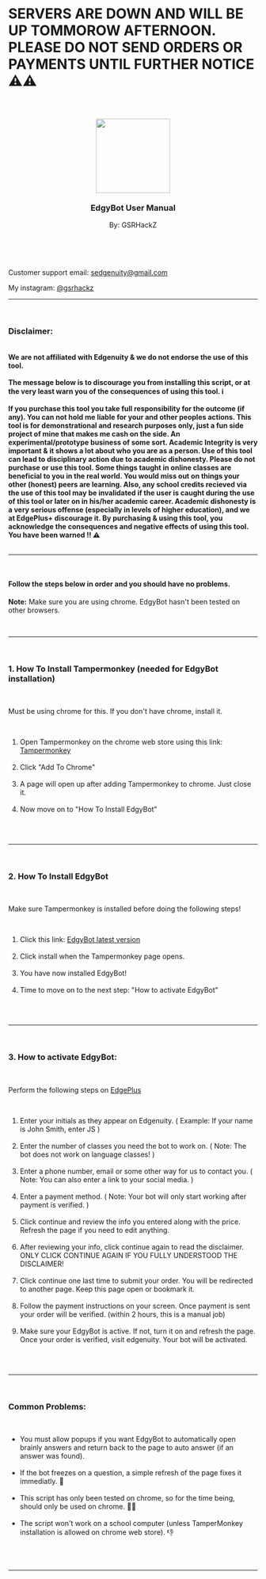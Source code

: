 <h1>SERVERS ARE DOWN AND WILL BE UP TOMMOROW AFTERNOON. PLEASE DO NOT SEND ORDERS OR PAYMENTS UNTIL FURTHER NOTICE ⚠⚠</h1>
<br>
<h3 align="center">
  <img style="width:150px;margin:0 auto;" src="https://github.com/GSRHackZ/EdgyBot_edgenuity-nuke/blob/main/edgePlus2.png?raw=true"><br><br>
  EdgyBot User Manual
</h3>
<p align="center">By: GSRHackZ</p>
<br><br><br>
<p align="left">Customer support email: <a href="mailto:sedgenuity@gmail.com">sedgenuity@gmail.com</a></p>
<p align="left">My instagram: <a href="https://www.instagram.com/gsrhackz/" target="_blank">@gsrhackz</a></p>
<hr/>
<br>
<h3>Disclaimer:</h3><br>
<b>We are not affiliated with Edgenuity & we do not endorse the use of this tool.</b><br/><br/>
<b>The message below is to discourage you from installing this script, or at the very least warn you of the consequences of using this tool. ℹ</b><br><br>
<b>If you purchase this tool you take full responsibility for the outcome (if any). You can not hold me liable for your and other peoples actions. This tool is for demonstrational and research purposes only, just a fun side project of mine that makes me cash on the side. An experimental/prototype business of some sort. Academic Integrity is very important & it shows a lot about who you are as a person. Use of this tool can lead to disciplinary action due to academic dishonesty. Please do not purchase or use this tool. Some things taught in online classes are beneficial to you in the real world. You would miss out on things your other (honest) peers are learning. Also, any school credits recieved via the use of this tool may be <b>invalidated</b> if the user is caught during the use of this tool or later on in his/her academic career. Academic dishonesty is a very serious offense (especially in levels of higher education), and we at EdgePlus+ discourage it. By purchasing & using this tool, <b>you acknowledge</b> the consequences and <b>negative</b> effects of using this tool. You have been warned ‼ ⚠</b>
<br><br>
<hr/>
<br>
<h4>Follow the steps below in order and you should have no problems.</h4>
<p><b>Note:</b> Make sure you are using chrome. EdgyBot hasn't been tested on other browsers.</p>
<br>
<hr/>
<br>
<h3>1. How To Install Tampermonkey (needed for EdgyBot installation)</h3><br>
<p>Must be using chrome for this. If you don't have chrome, install it.</p><br>
<ol>
  <li>Open Tampermonkey on the chrome web store using this link: <a href="https://chrome.google.com/webstore/detail/tampermonkey/dhdgffkkebhmkfjojejmpbldmpobfkfo?hl=en" target="_blank">Tampermonkey</a></li><br>
  <li>Click "Add To Chrome"</li><br>
  <li>A page will open up after adding Tampermonkey to chrome. Just close it.</li><br>
  <li>Now move on to "How To Install EdgyBot"</li><br>
</ol>
<br>
<hr/>
<br>
<h3>2. How To Install EdgyBot</h3><br>
<p>Make sure Tampermonkey is installed before doing the following steps!</p><br>
<ol>
  <li>Click this link: <a href="https://github.com/GSRHackZ/EdgyBot/raw/main/edgyBot.user.js">EdgyBot latest version</a></li><br>
  <li>Click install when the Tampermonkey page opens.</li><br>
  <li>You have now installed EdgyBot!</li><br>
  <li>Time to move on to the next step: "How to activate EdgyBot"</li><br>
</ol>
<br>
<hr/>
<br>
<h3>3. How to activate EdgyBot:</h3><br>
<p>Perform the following steps on <a target="_blank" href="https://edgybot-gsrhackz.web.app/">EdgePlus</a></p><br>
<ol>
  <li>Enter your initials as they appear on Edgenuity. ( Example: If your name is John Smith, enter JS )</li><br>
  <li>Enter the number of classes you need the bot to work on. ( Note: The bot does not work on language classes! )</li><br>
  <li>Enter a phone number, email or some other way for us to contact you. ( Note: You can also enter a link to your social media. )</li><br>
  <li>Enter a payment method. ( Note: Your bot will only start working after payment is verified. )</li><br>
  <li>Click continue and review the info you entered along with the price. Refresh the page if you need to edit anything.</li><br>
  <li>After reviewing your info, click continue again to read the disclaimer. ONLY CLICK CONTINUE AGAIN IF YOU FULLY UNDERSTOOD THE DISCLAIMER!</li><br>
  <li>Click continue one last time to submit your order. You will be redirected to another page. Keep this page open or bookmark it.</li><br>
  <li>Follow the payment instructions on your screen. Once payment is sent your order will be verified. (within 2 hours, this is a manual job)</li><br>
  <li>Make sure your EdgyBot is active. If not, turn it on and refresh the page. Once your order is verified, visit edgenuity. Your bot will be activated.</li><br>
</ol>
<br>
<hr/>
<br>
<h3>Common Problems: </h3><br>
<ul>
<li>You must allow popups if you want EdgyBot to automatically open brainly answers and return back to the page to auto answer (if an answer was found). </li><br>
<li>If the bot freezes on a question, a simple refresh of the page fixes it immediatly. 🔄</li><br>
<li>This script has only been tested on chrome, so for the time being, should only be used on chrome. 🤷‍♂️</li><br>
<li>The script won't work on a school computer  (unless TamperMonkey installation is allowed on chrome web store). 👎</li><br>
</ul>
<br>
<hr/>




